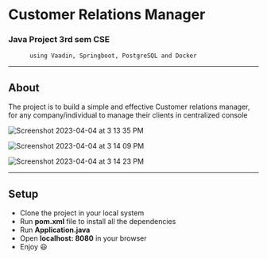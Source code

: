 # Customer Relations Manager
### Java Project 3rd sem CSE
          using Vaadin, Springboot, PostgreSQL and Docker
          
---

## About 

The project is to build a simple and effective Customer relations manager, 
for any company/individual to manage their clients in centralized console

![Screenshot 2023-04-04 at 3 13 35 PM](https://user-images.githubusercontent.com/90405823/229753606-0bdc6a68-cdab-4fee-be8b-22e382a25dc0.jpg)

![Screenshot 2023-04-04 at 3 14 09 PM](https://user-images.githubusercontent.com/90405823/229753614-6f3fa9e0-4f7a-403c-8c21-46a602ca60de.jpg)

![Screenshot 2023-04-04 at 3 14 23 PM](https://user-images.githubusercontent.com/90405823/229753632-496851f3-cb7d-485e-b7d4-d9341dd97710.jpg)

---
## Setup

* Clone the project in your local system
* Run
      **pom.xml**
  file to install all the dependencies
* Run 
      **Application.java**
* Open **localhost: 8080** in your browser 
* Enjoy 😃
